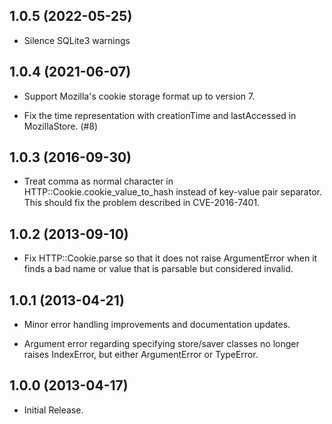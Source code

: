 ## 1.0.5 (2022-05-25)

- Silence SQLite3 warnings

## 1.0.4 (2021-06-07)

- Support Mozilla's cookie storage format up to version 7.

- Fix the time representation with creationTime and lastAccessed in
  MozillaStore. (#8)

## 1.0.3 (2016-09-30)

- Treat comma as normal character in HTTP::Cookie.cookie_value_to_hash
  instead of key-value pair separator.  This should fix the problem
  described in CVE-2016-7401.

## 1.0.2 (2013-09-10)

  - Fix HTTP::Cookie.parse so that it does not raise ArgumentError
    when it finds a bad name or value that is parsable but considered
    invalid.

## 1.0.1 (2013-04-21)

  - Minor error handling improvements and documentation updates.

  - Argument error regarding specifying store/saver classes no longer
    raises IndexError, but either ArgumentError or TypeError.

## 1.0.0 (2013-04-17)

  - Initial Release.
